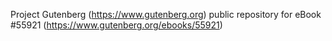 Project Gutenberg (https://www.gutenberg.org) public repository for
eBook #55921 (https://www.gutenberg.org/ebooks/55921)
